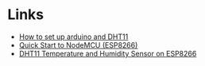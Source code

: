 # Links 

* [How to set up arduino and DHT11](http://www.circuitbasics.com/how-to-set-up-the-dht11-humidity-sensor-on-an-arduino/)
* [Quick Start to NodeMCU (ESP8266)](https://www.instructables.com/id/Quick-Start-to-Nodemcu-ESP8266-on-Arduino-IDE/)
* [DHT11 Temperature and Humidity Sensor on ESP8266](https://roboindia.com/tutorials/DHT11-NodeMCU-arduino)
